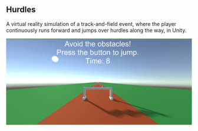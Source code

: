 ## Hurdles  
  
A virtual reality simulation of a track-and-field event, where the player continuously runs forward and jumps over hurdles along the way, in Unity.
  
![alt text](../Screenshots/Hurdles.PNG "Game")
